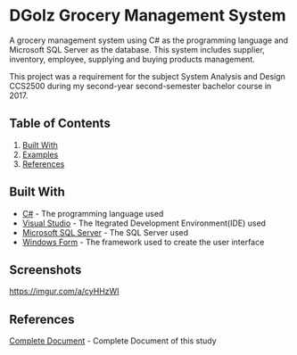 # DGolz Grocery Management System
A grocery management system using C# as the programming language and Microsoft SQL Server as the database. This system includes supplier, inventory, employee, supplying and buying products management.

This project was a requirement for the subject System Analysis and Design CCS2500 during my second-year second-semester bachelor course in 2017.

## Table of Contents

1.  [Built With](https://github.com/HeatzRM/TF-IDF#built-with)
2.  [Examples](https://github.com/HeatzRM/TF-IDF#examples)
3.  [References](https://github.com/HeatzRM/TF-IDF#references)

## Built With

- [C#](https://docs.microsoft.com/en-us/dotnet/csharp/) - The programming language used
- [Visual Studio](https://visualstudio.microsoft.com/) - The Itegrated Development Environment(IDE) used
- [Microsoft SQL Server](https://www.microsoft.com/en-us/sql-server/sql-server-downloads) - The SQL Server used
- [Windows Form](https://docs.microsoft.com/en-us/dotnet/framework/winforms/) - The framework used to create the user interface

## Screenshots
https://imgur.com/a/cyHHzWI


## References

[Complete Document](https://rotherfordtech.s3.us-east-2.amazonaws.com/rotherfordtech/documents/dgolz+mart+management+system.pdf) - Complete Document of this study
